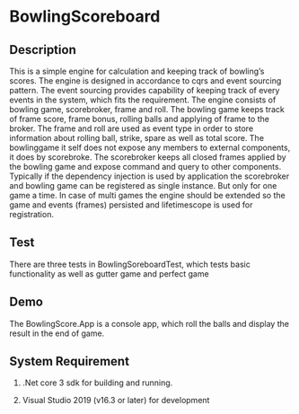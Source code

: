 # BowlingScoreboard

## Description

This is a simple engine for calculation and keeping track of bowling’s scores. 
The engine is designed in accordance to cqrs and event sourcing pattern. The event sourcing provides capability of keeping track of every events in the system, which fits the requirement. 
The engine consists of bowling game, scorebroker, frame and roll. The bowling game keeps track of frame score, frame bonus, rolling balls and applying of frame to the broker. The frame and roll are used as event type in order to store information about rolling ball, strike, spare as well as total score.  The bowlinggame it self does not expose any members to external components, it does by scorebroke. The scorebroker keeps all closed frames applied by the bowling game and expose command and query to other components.  Typically if the dependency injection is used by application the scorebroker and bowling game can be registered as single instance. But only for one game a time. In case of multi games the engine should be extended so the game and events (frames) persisted and lifetimescope is used for registration.

## Test 

There are three tests in BowlingSoreboardTest, which tests basic functionality as well as gutter game and perfect game

## Demo

The BowlingScore.App is a console app, which roll the balls and display the result in the end of game.

## System Requirement

1. .Net core 3 sdk for building and running. 

2.  Visual Studio 2019 (v16.3 or later) for development  
 